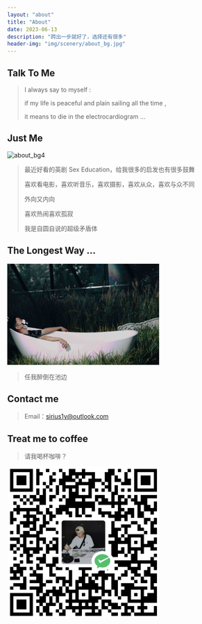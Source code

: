 ```yaml
---
layout: "about"
title: "About"
date: 2023-06-13
description: "跨出一步就好了，选择还有很多"
header-img: "img/scenery/about_bg.jpg"
---
```


## Talk To Me

> I always say to myself :
>
> if my life is peaceful and plain sailing all the time ,
>
> it means to die in the electrocardiogram …



## Just Me

<img src="/img/scenery/about_bg4.jpg" width="350" alt="about_bg4"></img>

> 最近好看的英剧 Sex Education，给我很多的启发也有很多鼓舞
>
> 喜欢看电影，喜欢听音乐，喜欢摄影，喜欢从众，喜欢与众不同
> 
> 外向又内向
>
> 喜欢热闹喜欢孤寂
>
> 我是自圆自说的超级矛盾体



## The Longest Way ...

<img src="/img/scenery/about_bg2.jpg" width="350" alt="about_bg2"></img>

>  任我醉倒在池边
>



## Contact me

> Email：sirius1y@outlook.com

## Treat me to coffee
>  请我喝杯咖啡？

<img src="/img/scenery/treat_me_to_coffee.png" width="350" alt="treat_me_to_coffee.png"></img>
